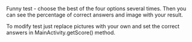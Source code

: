 Funny test - choose the best of the four options several times. Then you can see the percentage of correct answers and image with your result.

To modify test just replace pictures with your own and set the correct answers in MainActivity.getScore() method.
